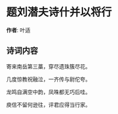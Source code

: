 # 题刘潜夫诗什并以将行

**作者**: 叶适

## 诗词内容

寄来南岳第三藁，穿尽遗珠簇尽花。

几度惊教祝融泣，一齐传与尉佗夸。

龙鸣自满空中韵，凤咮都无巧后哇。

庾信不留何逊往，评君应得当行家。

